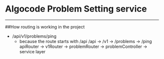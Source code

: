 # Algocode Problem Setting service



  ---------------------

  ##How routing is working in the project

  - /api/v1/problems/ping
    - because the route starts with /api
        /api -> /v1 -> /problems -> /ping
        apiRouter -> v1Router -> problemRouter -> problemController -> service layer